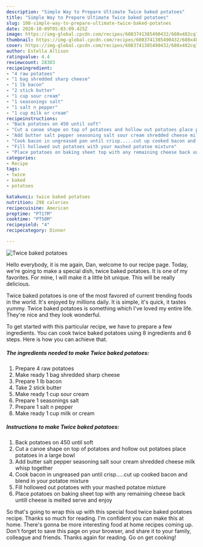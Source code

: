 ```yaml
---
description: "Simple Way to Prepare Ultimate Twice baked potatoes"
title: "Simple Way to Prepare Ultimate Twice baked potatoes"
slug: 108-simple-way-to-prepare-ultimate-twice-baked-potatoes
date: 2020-10-09T05:03:09.425Z
image: https://img-global.cpcdn.com/recipes/6083741385490432/680x482cq70/twice-baked-potatoes-recipe-main-photo.jpg
thumbnail: https://img-global.cpcdn.com/recipes/6083741385490432/680x482cq70/twice-baked-potatoes-recipe-main-photo.jpg
cover: https://img-global.cpcdn.com/recipes/6083741385490432/680x482cq70/twice-baked-potatoes-recipe-main-photo.jpg
author: Estella Allison
ratingvalue: 4.4
reviewcount: 28303
recipeingredient:
- "4 raw potatoes"
- "1 bag shredded sharp cheese"
- "1 lb bacon"
- "2 stick butter"
- "1 cup sour cream"
- "1 seasonings salt"
- "1 salt n pepper"
- "1 cup milk or cream"
recipeinstructions:
- "Back potatoes on 450 until soft"
- "Cut a canoe shape on top of potatoes and hollow out potatoes place potatoes in a large bowl"
- "Add butter salt pepper seasoning salt sour cream shredded cheese milk whisp together"
- "Cook bacon in ungreased pan until crisp.....cut up cooked bacon and blend in your potatoe mixture"
- "Fill hollowed out potatoes with your mashed potatoe mixture"
- "Place potatoes on baking sheet top with any remaining cheese back untill cheese is melted serve and enjoy"
categories:
- Recipe
tags:
- twice
- baked
- potatoes

katakunci: twice baked potatoes 
nutrition: 298 calories
recipecuisine: American
preptime: "PT17M"
cooktime: "PT58M"
recipeyield: "4"
recipecategory: Dinner

---
```



![Twice baked potatoes](https://img-global.cpcdn.com/recipes/6083741385490432/680x482cq70/twice-baked-potatoes-recipe-main-photo.jpg)

Hello everybody, it is me again, Dan, welcome to our recipe page. Today, we're going to make a special dish, twice baked potatoes. It is one of my favorites. For mine, I will make it a little bit unique. This will be really delicious.



Twice baked potatoes is one of the most favored of current trending foods in the world. It's enjoyed by millions daily. It is simple, it's quick, it tastes yummy. Twice baked potatoes is something which I've loved my entire life. They're nice and they look wonderful.


To get started with this particular recipe, we have to prepare a few ingredients. You can cook twice baked potatoes using 8 ingredients and 6 steps. Here is how you can achieve that.

<!--inarticleads1-->

##### The ingredients needed to make Twice baked potatoes:

1. Prepare 4 raw potatoes
1. Make ready 1 bag shredded sharp cheese
1. Prepare 1 lb bacon
1. Take 2 stick butter
1. Make ready 1 cup sour cream
1. Prepare 1 seasonings salt
1. Prepare 1 salt n pepper
1. Make ready 1 cup milk or cream




<!--inarticleads2-->

##### Instructions to make Twice baked potatoes:

1. Back potatoes on 450 until soft
1. Cut a canoe shape on top of potatoes and hollow out potatoes place potatoes in a large bowl
1. Add butter salt pepper seasoning salt sour cream shredded cheese milk whisp together
1. Cook bacon in ungreased pan until crisp.....cut up cooked bacon and blend in your potatoe mixture
1. Fill hollowed out potatoes with your mashed potatoe mixture
1. Place potatoes on baking sheet top with any remaining cheese back untill cheese is melted serve and enjoy




So that's going to wrap this up with this special food twice baked potatoes recipe. Thanks so much for reading. I'm confident you can make this at home. There's gonna be more interesting food at home recipes coming up. Don't forget to save this page on your browser, and share it to your family, colleague and friends. Thanks again for reading. Go on get cooking!
